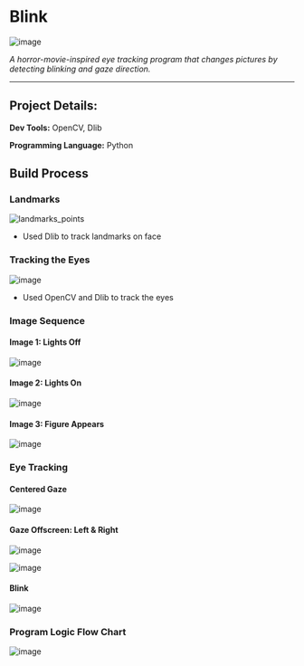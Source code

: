 # Blink

![image](https://user-images.githubusercontent.com/57009810/161487103-9108dc4d-cc7f-4bd6-992c-d7918c8d7da7.png)

_A horror-movie-inspired eye tracking program that changes pictures by detecting blinking and gaze direction._

-----------

<h2>Project Details:</h2>

**Dev Tools:** OpenCV, Dlib

**Programming Language:** Python

<h2>Build Process</h2>

<h3>Landmarks</h3>

![landmarks_points](https://user-images.githubusercontent.com/57009810/161487421-bb91abc8-5289-469c-ae99-57a83eee3513.png)

- Used Dlib to track landmarks on face

<h3>Tracking the Eyes</h3>

![image](https://user-images.githubusercontent.com/57009810/161487991-3b030776-8553-4314-b39c-94caadfbbe66.png)

- Used OpenCV and Dlib to track the eyes

<h3>Image Sequence</h3>

<h4>Image 1: Lights Off</h4>

![image](https://user-images.githubusercontent.com/57009810/161488477-b3565f02-c217-4a80-9665-576ffb482d84.png)

<h4>Image 2: Lights On</h4>

![image](https://s3.us-west-2.amazonaws.com/secure.notion-static.com/2ef2be9d-f4ca-4552-8ac3-71d53f66fe94/playtest2.jpg?X-Amz-Algorithm=AWS4-HMAC-SHA256&X-Amz-Content-Sha256=UNSIGNED-PAYLOAD&X-Amz-Credential=AKIAT73L2G45EIPT3X45%2F20220404%2Fus-west-2%2Fs3%2Faws4_request&X-Amz-Date=20220404T064915Z&X-Amz-Expires=86400&X-Amz-Signature=3dd5041acfaafd9673112e52d6dfa737ff0d67066a411c6d53e144623a0efc1e&X-Amz-SignedHeaders=host&response-content-disposition=filename%20%3D%22playtest2.jpg%22&x-id=GetObject)

<h4>Image 3: Figure Appears</h4>

![image](https://s3.us-west-2.amazonaws.com/secure.notion-static.com/a77b23d4-0c71-4d81-928c-f3f4cdced2b5/playtest3.jpg?X-Amz-Algorithm=AWS4-HMAC-SHA256&X-Amz-Content-Sha256=UNSIGNED-PAYLOAD&X-Amz-Credential=AKIAT73L2G45EIPT3X45%2F20220404%2Fus-west-2%2Fs3%2Faws4_request&X-Amz-Date=20220404T064917Z&X-Amz-Expires=86400&X-Amz-Signature=7fc14d5bb4c03f889872e8144e7cf2c89b51dd0750ad175ba2455452fbbc63b6&X-Amz-SignedHeaders=host&response-content-disposition=filename%20%3D%22playtest3.jpg%22&x-id=GetObject)

<h3>Eye Tracking</h3>

<h4>Centered Gaze</h4>

![image](https://s3.us-west-2.amazonaws.com/secure.notion-static.com/d0dceef4-f167-4494-8522-d5f7d817cdcb/Untitled.png?X-Amz-Algorithm=AWS4-HMAC-SHA256&X-Amz-Content-Sha256=UNSIGNED-PAYLOAD&X-Amz-Credential=AKIAT73L2G45EIPT3X45%2F20220404%2Fus-west-2%2Fs3%2Faws4_request&X-Amz-Date=20220404T065136Z&X-Amz-Expires=86400&X-Amz-Signature=02d5ab83cfc11fab254ab66ba08f29217b8af79d3bc82ad52df812b965e8f219&X-Amz-SignedHeaders=host&response-content-disposition=filename%20%3D%22Untitled.png%22&x-id=GetObject)

<h4>Gaze Offscreen: Left & Right</h4>

![image](https://s3.us-west-2.amazonaws.com/secure.notion-static.com/656e8c7f-0906-4fe7-b0d5-b915cd50fd24/Untitled.png?X-Amz-Algorithm=AWS4-HMAC-SHA256&X-Amz-Content-Sha256=UNSIGNED-PAYLOAD&X-Amz-Credential=AKIAT73L2G45EIPT3X45%2F20220404%2Fus-west-2%2Fs3%2Faws4_request&X-Amz-Date=20220404T065139Z&X-Amz-Expires=86400&X-Amz-Signature=f15b353e1612719bd5237df9a56a3eff4a02b28df76c19d172b77ca9ff62605d&X-Amz-SignedHeaders=host&response-content-disposition=filename%20%3D%22Untitled.png%22&x-id=GetObject)

![image](https://s3.us-west-2.amazonaws.com/secure.notion-static.com/f0d9ca1a-37e4-46e9-a740-91fddfc0321f/Untitled.png?X-Amz-Algorithm=AWS4-HMAC-SHA256&X-Amz-Content-Sha256=UNSIGNED-PAYLOAD&X-Amz-Credential=AKIAT73L2G45EIPT3X45%2F20220404%2Fus-west-2%2Fs3%2Faws4_request&X-Amz-Date=20220404T065141Z&X-Amz-Expires=86400&X-Amz-Signature=a40651191b1cc11e51d03469809a0864d267196077262dba380fbdd43d8b073e&X-Amz-SignedHeaders=host&response-content-disposition=filename%20%3D%22Untitled.png%22&x-id=GetObject)

<h4>Blink</h4>

![image](https://s3.us-west-2.amazonaws.com/secure.notion-static.com/52fc607b-1503-4482-8d28-d31180a5cde5/Untitled.png?X-Amz-Algorithm=AWS4-HMAC-SHA256&X-Amz-Content-Sha256=UNSIGNED-PAYLOAD&X-Amz-Credential=AKIAT73L2G45EIPT3X45%2F20220404%2Fus-west-2%2Fs3%2Faws4_request&X-Amz-Date=20220404T065143Z&X-Amz-Expires=86400&X-Amz-Signature=88fed122013f756ee1d07953eb953def49082c714e02f54ff89710d8229b23e8&X-Amz-SignedHeaders=host&response-content-disposition=filename%20%3D%22Untitled.png%22&x-id=GetObject)

<h3>Program Logic Flow Chart</h3>

![image](https://s3.us-west-2.amazonaws.com/secure.notion-static.com/a6d0b34d-d5dd-4867-8f08-41e988055325/Untitled.png?X-Amz-Algorithm=AWS4-HMAC-SHA256&X-Amz-Content-Sha256=UNSIGNED-PAYLOAD&X-Amz-Credential=AKIAT73L2G45EIPT3X45%2F20220404%2Fus-west-2%2Fs3%2Faws4_request&X-Amz-Date=20220404T065116Z&X-Amz-Expires=86400&X-Amz-Signature=6e5f80e9e2720ef5bec332f325c395347388c63f65a73a3ba4a3ff89d658ac16&X-Amz-SignedHeaders=host&response-content-disposition=filename%20%3D%22Untitled.png%22&x-id=GetObject)
